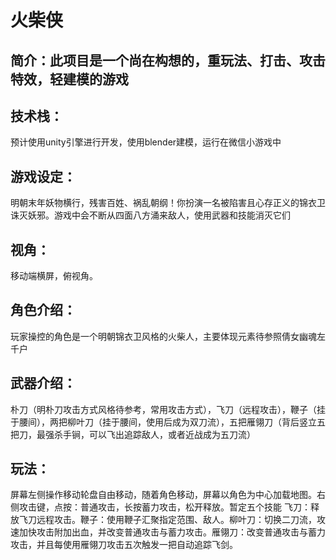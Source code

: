 # 火柴侠

## 简介：此项目是一个尚在构想的，重玩法、打击、攻击特效，轻建模的游戏

## 技术栈：
预计使用unity引擎进行开发，使用blender建模，运行在微信小游戏中

## 游戏设定：
明朝末年妖物横行，残害百姓、祸乱朝纲！你扮演一名被陷害且心存正义的锦衣卫诛灭妖邪。游戏中会不断从四面八方涌来敌人，使用武器和技能消灭它们

## 视角：
移动端横屏，俯视角。

## 角色介绍：
玩家操控的角色是一个明朝锦衣卫风格的火柴人，主要体现元素待参照倩女幽魂左千户

## 武器介绍：
朴刀（明朴刀攻击方式风格待参考，常用攻击方式），飞刀（远程攻击），鞭子（挂于腰间），两把柳叶刀（挂于腰间，使用后成为双刀流），五把雁翎刀（背后竖立五把刀，最强杀手锏，可以飞出追踪敌人，或者近战成为五刀流）

## 玩法：
屏幕左侧操作移动轮盘自由移动，随着角色移动，屏幕以角色为中心加载地图。右侧攻击键，点按：普通攻击，长按蓄力攻击，松开释放。暂定五个技能 飞刀：释放飞刀远程攻击。鞭子：使用鞭子汇聚指定范围、敌人。柳叶刀：切换二刀流，攻速加快攻击附加出血，并改变普通攻击与蓄力攻击。雁翎刀：改变普通攻击与蓄力攻击，并且每使用雁翎刀攻击五次触发一把自动追踪飞剑。

